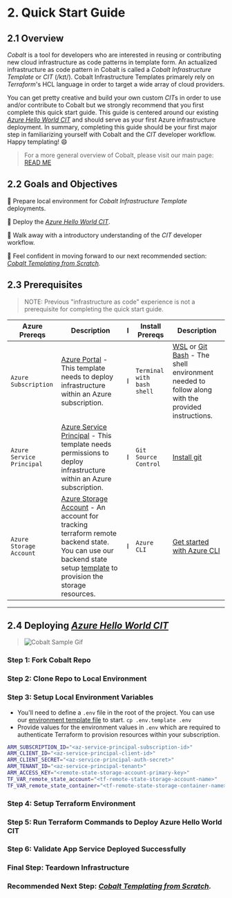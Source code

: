 # 2. Quick Start Guide

## 2.1 Overview

*Cobalt* is a tool for developers who are interested in reusing or contributing new cloud infrastructure as code patterns in template form. An actualized infrastructure as code pattern in Cobalt is called a *Cobalt Infrastructure Template* or *CIT* (/kɪt/). Cobalt Infrastructure Templates primarely rely on *Terraform*'s HCL language in order to target a wide array of cloud providers.

You can get pretty creative and build your own custom *CIT*s in order to use and/or contribute to Cobalt but we strongly recommend that you first complete this quick start guide. This guide is centered around our existing [*Azure Hello World CIT*](../infra/templates/az-hello-world/README.md "AZ Hello World - Cobalt Infrastructure Template") and should serve as your first Azure infrastructure deployment. In summary, completing this guide should be your first major step in familiarizing yourself with Cobalt and the *CIT* developer workflow. Happy templating! 😄

> For a more general overview of Cobalt, please visit our main page: [READ ME](https://github.com/microsoft/cobalt/blob/master/README.md "Main Cobalt Read Me")

## 2.2 Goals and Objectives

🔲 Prepare local environment for *Cobalt Infrastructure Template* deployments.

🔲 Deploy the [*Azure Hello World CIT*](../infra/templates/az-hello-world/README.md "AZ Hello World - Cobalt Infrastructure Template").

🔲 Walk away with a introductory understanding of the *CIT* developer workflow.

🔲 Feel confident in moving forward to our next recommended section: *[Cobalt Templating from Scratch](https://github.com/microsoft/cobalt/blob/master/docs/3_NEW_TEMPLATE.md).*

## 2.3 Prerequisites

> NOTE: Previous "infrastructure as code" experience is not a prerequisite for completing the quick start guide.

| Azure Prereqs | Description | I | Install Prereqs | Description |
|----------|--------------|-|----------|--------------|
| `Azure Subscription` | [Azure Portal](https://portal.azure.com/) - This template needs to deploy infrastructure within an Azure subscription.|I|`Terminal with bash shell`|[WSL](https://code.visualstudio.com/docs/remote/wsl) or [Git Bash](https://git-scm.com/downloads) - The shell environment needed to follow along with the provided instructions.|
|`Azure Service Principal`|[Azure Service Principal](https://docs.microsoft.com/en-us/azure/active-directory/develop/howto-create-service-principal-portal) - This template needs permissions to deploy infrastructure within an Azure subscription.|I|`Git Source Control`|[Install git](https://www.atlassian.com/git/tutorials/install-git)|
|`Azure Storage Account`|[Azure Storage Account](https://docs.microsoft.com/en-us/azure/storage/common/storage-account-overview) - An account for tracking terraform remote backend state. You can use our backend state setup [template](../infra/templates/backend-state-setup/README.md) to provision the storage resources.|I|`Azure CLI`|[Get started with Azure CLI](https://docs.microsoft.com/en-us/cli/azure/get-started-with-azure-cli?view=azure-cli-latest)|
---

## 2.4 Deploying [_Azure Hello World CIT_](../infra/templates/az-hello-world/README.md)

> ![Cobalt Sample Gif](https://media.giphy.com/media/TJVF0piXxS1o4V44OD/giphy.gif)
<!--- These gifs will have screenshots from forking, terraform plan and apply, visit azure portal and visit app service url --->

### **Step 1:** Fork Cobalt Repo

### **Step 2:** Clone Repo to Local Environment

### **Step 3:** Setup Local Environment Variables

- You'll need to define a `.env` file in the root of the project. You can use our [environment template file](https://github.com/microsoft/cobalt/blob/master/.env.template) to start. `cp .env.template .env`
- Provide values for the environment values in `.env` which are required to authenticate Terraform to provision resources within your subscription.

```bash
ARM_SUBSCRIPTION_ID="<az-service-principal-subscription-id>"
ARM_CLIENT_ID="<az-service-principal-client-id>"
ARM_CLIENT_SECRET="<az-service-principal-auth-secret>"
ARM_TENANT_ID="<az-service-principal-tenant>"
ARM_ACCESS_KEY="<remote-state-storage-account-primary-key>"
TF_VAR_remote_state_account="<tf-remote-state-storage-account-name>"
TF_VAR_remote_state_container="<tf-remote-state-storage-container-name>"
```

### **Step 4:** Setup Terraform Environment

### **Step 5:** Run Terraform Commands to Deploy Azure Hello World CIT

### **Step 6:** Validate App Service Deployed Successfully

### **Final Step:** Teardown Infrastructure

### **Recommended Next Step:** *[Cobalt Templating from Scratch](https://github.com/microsoft/cobalt/blob/master/docs/3_NEW_TEMPLATE.md).*